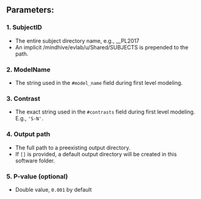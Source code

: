 ## Parameters:

### 1. SubjectID
* The entire subject directory name, e.g., <UID>_<SessionID>_PL2017
* An implicit /mindhive/evlab/u/Shared/SUBJECTS is prepended to the path.
### 2. ModelName
* The string used in the `#model_name` field during first level modeling.
### 3. Contrast
* The exact string used in the `#contrasts` field during first level modeling. E.g., `'S-N'`. 
### 4. Output path
* The full path to a preexisting output directory.
* If `[]` is provided, a default output directory will be created in this software folder. 
### 5. P-value (optional)
* Double value, `0.001` by default
